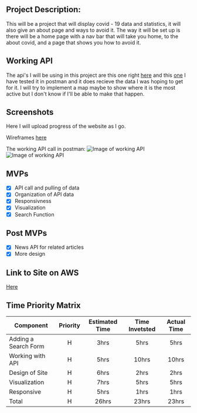 ## Project Description:

This will be a project that will display covid - 19 data and statistics, it will also give an about page and ways to avoid it.
The way it will be set up is there will be a home page with a nav bar that will take you home, to the about covid, and a page
that shows you how to avoid it.

## Working API

The api's I will be using in this project are this one right [here](https://documenter.getpostman.com/view/10808728/SzS8rjbc?version=latest#intro) and this [one](https://newsapi.org/v2/top-headlines?q=COVID&from=2020-03-16&sortBy=publishedAt&apiKey=93d0380b616c44ee82169a2f0fbe3cb1&pageSize=10&page=2)
I have tested it in postman and it does recieve the data I was hoping to get for it. I will try to implement a map maybe to show where it is the most active but I don't know if I'll be able to make that happen.

## Screenshots

Here I will upload progress of the website as I go.

Wireframes [here](https://i.imgur.com/ag9HZkg.png)

The working API call in postman:
![Image of working API](https://i.imgur.com/fhyUhhx.png)
![Image of working API](https://i.imgur.com/ogFpHiT.png)

## MVPs

- [x] API call and pulling of data
- [x] Organization of API data
- [x] Responsivness
- [x] Visualization
- [x] Search Function

## Post MVPs

- [x] News API for related articles
- [x] More design

## Link to Site on AWS

[Here](http://isaiah-project2.s3-website.us-east-2.amazonaws.com)

## Time Priority Matrix

| Component            | Priority | Estimated Time | Time Invetsted | Actual Time |
| -------------------- | :------: | :------------: | :------------: | :---------: |
| Adding a Search Form |    H     |      3hrs      |      5hrs      |    5hrs     |
| Working with API     |    H     |      5hrs      |     10hrs      |    10hrs    |
| Design of Site       |    H     |      6hrs      |      2hrs      |    2hrs     |
| Visualization        |    H     |      7hrs      |      5hrs      |    5hrs     |
| Responsive           |    H     |      5hrs      |      1hrs      |    1hrs     |
| Total                |    H     |     26hrs      |     23hrs      |    23hrs    |
